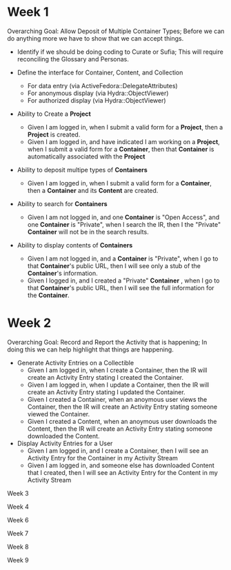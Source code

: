 # Week 1

Overarching Goal: Allow Deposit of Multiple Container Types; Before we can do anything more we have to show that we can accept things.

- Identify if we should be doing coding to Curate or Sufia; This will require reconciling the Glossary and Personas.
- Define the interface for Container, Content, and Collection
	- For data entry (via ActiveFedora::DelegateAttributes)
	- For anonymous display (via Hydra::ObjectViewer)
	- For authorized display (via Hydra::ObjectViewer)
- Ability to Create a **Project**
	- Given I am logged in, when I submit a valid form for a **Project**, then a **Project** is created.
	- Given I am logged in, and have indicated I am working on a **Project**, when I submit a valid form for a **Container**, then that **Container** is automatically associated with the **Project**
- Ability to deposit multipe types of **Containers**
	- Given I am logged in, when I submit a valid form for a **Container**, then a **Container** and its **Content** are created.
- Ability to search for **Containers**
	- Given I am not logged in, and one **Container** is "Open Access", and one **Container** is "Private", when I search the IR, then I the "Private" **Container** will not be in the search results.

- Ability to display contents of **Containers**
	- Given I am not logged in, and a **Container** is "Private", when I go to that **Container**'s public URL, then I will see only a stub of the **Container**'s information.
	- Given I logged in, and I created a "Private" **Container** , when I go to that **Container**'s public URL, then I will see the full information for the **Container**.


# Week 2

Overarching Goal: Record and Report the Activity that is happening; In doing this we can help highlight that things are happening.

- Generate Activity Entries on a Collectible
	- Given I am logged in, when I create a Container, then the IR will create an Activity Entry stating I created the Container.
	- Given I am logged in, when I update a Container, then the IR will create an Activity Entry stating I updated the Container.
	- Given I created a Container, when an anoymous user views the Container, then the IR will create an Activity Entry stating someone viewed the Container.
	- Given I created a Content, when an anoymous user downloads the Content, then the IR will create an Activity Entry stating someone downloaded the Content.
- Display Activity Entries for a User
	- Given I am logged in, and I create a Container, then I will see an Activity Entry for the Container in my Activity Stream
	- Given I am logged in, and someone else has downloaded Content that I created, then I will see an Activity Entry for the Content in my Activity Stream

Week 3

Week 4

Week 6

Week 7

Week 8

Week 9